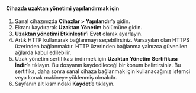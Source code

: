
#### <a name="to-configure-remote-management-on-the-device"></a>Cihazda uzaktan yönetimi yapılandırmak için
1. Sanal cihazınızda **Cihazlar > Yapılandır**’a gidin.
2. Ekranı kaydırarak **Uzaktan Yönetim** bölümüne gidin.
3. **Uzaktan yönetimi Etkinleştir**’i **Evet** olarak ayarlayın.
4. Artık HTTP kullanarak bağlanmayı seçebilirsiniz. Varsayılan olan HTTPS üzerinden bağlanmaktır. HTTP üzerinden bağlanma yalnızca güvenilen ağlarda kabul edilebilir.
5. Uzak yönetim sertifikası indirmek için **Uzaktan Yönetim Sertifikası İndir**’e tıklayın. Bu dosyanın kaydedileceği bir konum belirtirsiniz. Bu sertifika, daha sonra sanal cihaza bağlanmak için kullanacağınız istemci veya konak makineye yüklenmiş olmalıdır.
6. Sayfanın alt kısmındaki **Kaydet**’e tıklayın.



<!--HONumber=Nov16_HO2-->


